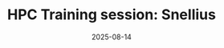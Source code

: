 ---
title: "HPC Training session: Snellius"
date: "2025-08-14"
presenter: "Heloisa Oss Boll, Xinlan Yan"
layout: page
---